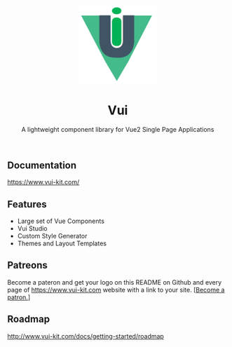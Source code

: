 <p align="center">
  <a href="https://www.vui-kit.com/">
    <img src="vui-logo.png" width="180px" />
  </a>

  <h1 align="center">Vui</h1>

  <p align="center">
    A lightweight component library for Vue2 Single Page Applications
  </p>
</p>

<br>

## Documentation

<https://www.vui-kit.com/>

## Features
- Large set of Vue Components
- Vui Studio
- Custom Style Generator
- Themes and Layout Templates

## Patreons
Become a pateron and get your logo on this README on Github and every page of https://www.vui-kit.com website with a link to your site. [<a href="https://www.patreon.com/joe_lomoglio">Become a patron.</a>]


## Roadmap
<http://www.vui-kit.com/docs/getting-started/roadmap>
